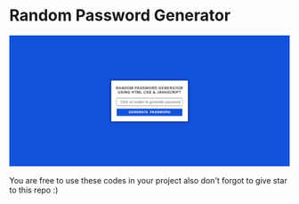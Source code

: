 # Random Password Generator

![Random Password Generator Homepage](images/mainpage.png)

You are free to use these codes in your project also don't forgot to give star to this repo :)